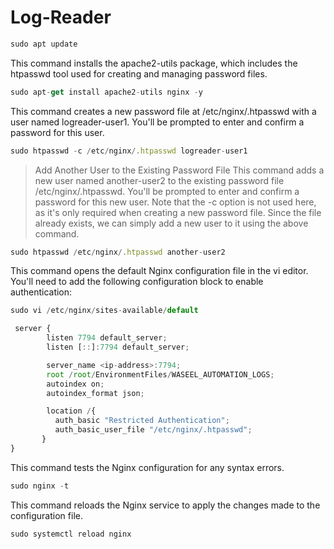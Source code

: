 # Log-Reader

```javascript
sudo apt update
```
This command installs the apache2-utils package, which includes the htpasswd tool used for creating and managing password files.
```javascript
sudo apt-get install apache2-utils nginx -y
```
This command creates a new password file at /etc/nginx/.htpasswd with a user named logreader-user1. You'll be prompted to enter and confirm a password for this user.
```javascript
sudo htpasswd -c /etc/nginx/.htpasswd logreader-user1
```
> Add Another User to the Existing Password File
> This command adds a new user named another-user2 to the existing password file /etc/nginx/.htpasswd. You'll be prompted to enter and confirm a password for this new user.
Note that the -c option is not used here, as it's only required when creating a new password file. Since the file already exists, we can simply add a new user to it using the above command.
```javascript
sudo htpasswd /etc/nginx/.htpasswd another-user2
```
>


This command opens the default Nginx configuration file in the vi editor. You'll need to add the following configuration block to enable authentication:
```javascript
sudo vi /etc/nginx/sites-available/default
```

```javascript
 server {
        listen 7794 default_server;
        listen [::]:7794 default_server;

        server_name <ip-address>:7794;
        root /root/EnvironmentFiles/WASEEL_AUTOMATION_LOGS;
        autoindex on;
        autoindex_format json;

        location /{
          auth_basic "Restricted Authentication";
          auth_basic_user_file "/etc/nginx/.htpasswd";
       }
}
```
This command tests the Nginx configuration for any syntax errors.
```javascript
sudo nginx -t
```
This command reloads the Nginx service to apply the changes made to the configuration file.
```javascript
sudo systemctl reload nginx
```
